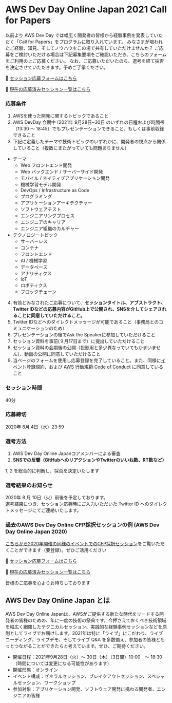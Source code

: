 # AWS Dev Day Online Japan 2021 Call for Papers

以前より AWS Dev Day では幅広く開発者の皆様から経験事例を発表していただく「Call for Papers」をプログラムに取り入れています。 みなさまが培われたご経験、知見、そしてノウハウをこの場で共有していただけませんか？
ご応募をご検討いただける場合は下記募集要項をご確認いただき、こちらのフォームをご利用の上ご応募ください。
なお、ご応募いただいたのち、選考を経て採否を決定させていただきます。予めご了承ください。

:pencil: [セッション応募フォームはこちら](https://github.com/aws-events/aws-dev-day-online-japan-2021-cfp/issues/new)

:rocket: [現在の応募済みセッション一覧はこちら](https://github.com/aws-events/aws-dev-day-online-japan-2021-cfp/issues)

### 応募条件

1. AWSを使った開発に関するトピックであること
2. AWS DevDay 会期中 (2021年 9月28日~30日 のいずれの日程および時間帯（13:30 ～ 18:45）でもプレゼンテーションできること、もしくは事前収録できること
3. 下記に定義したテーマや技術トピックのいずれかに、開発者の視点から関係していること（複数にまたがっていても問題ありません）
  - テーマ
    - Web フロントエンド開発
    - Web バックエンド / サーバーサイド開発
    - モバイル / ネイティブアプリケーション開発
    - 機械学習モデル開発
    - DevOps / Infrastructure as Code
    - プログラミング
    - アプリケーションアーキテクチャー
    - ソフトウェアテスト
    - エンジニアリングプロセス
    - エンジニアのキャリア
    - エンジニア組織のカルチャー
  - テクノロジートピック
    - サーバーレス
    - コンテナ
    - フロントエンド
    - AI / 機械学習
    - データベース
    - アナリティクス
    - IoT
    - ロボティクス
    - ブロックチェーン
4. 有効とみなされたご応募について、**セッションタイトル、アブストラクト、Twitter IDなどの応募内容がGitHub上で公開され、SNSを介してシェアされることに同意していただけること。**
5. Twitter IDなどへのダイレクトメッセージが可能であること（事務局とのコミュニケーションのため）
6. プレゼンテーションの後でAsk the Speakerに参加していただけること
7. セッション資料を事前(９月17日まで）に提出していただけること
8. セッション資料の会期後の公開（投影用と多少異なっていてもかまいません）、動画の公開に同意していただけること
9. 当ページのフォームを使用し応募登録を完了していること。また、同様に[イベント登録規約](https://aws.amazon.com/events/terms/)、および [AWS 行動規範 Code of Conduct](https://aws.amazon.com/codesofconduct/) に同意していること

### セッション時間

40分

### 応募締切

2020年 8月 4日（水）23:59

### 選考方法

1. AWS Dev Day Online Japanコアメンバーによる審査
2. **SNSでの反響（GitHubへのリアクションやTwitterのいいね数、RT数など）**

1, 2 を総合的に判断し、採否を決定いたします

### 選考結果のお知らせ

2020年 8 月 10日（火）前後を予定しております。  
選考結果につき、セッション応募時にご入力いただいた Twitter ID へのダイレクトメッセージにてご連絡いたします。

### 過去のAWS Dev Day Online CFP採択セッションの例 (AWS Dev Day Online Japan 2020)

[こちらから2020年開催の同様のイベントでのCFP採択セッション](https://aws.amazon.com/jp/about-aws/events/2020/devday/)をご覧いただくことができます（要登録）。ぜひご活用ください

:pencil: [セッション応募フォームはこちら](https://github.com/aws-events/aws-dev-day-online-japan-2021-cfp/issues/new)

:rocket: [現在の応募済みセッション一覧はこちら](https://github.com/aws-events/aws-dev-day-online-japan-2021-cfp/issues)

皆様のご応募を心よりお待ちしております

## AWS Dev Day Online Japan とは

AWS Dev Day Online Japanは、AWSがご提供する新たな時代をリードする開発者の皆様のための、年に一度の技術の祭典です。今押さえておくべき技術領域を幅広く網羅したテクニカルセッション、実践的な経験事例セッションなどを原則としてライブでお届けします。2021年は特に「ライブ」にこだわり、ライブコーディング、ライブデモ、そしてライブ Q&A を多数備え、参加者の皆様ともっとつながることができたらと考えています。ぜひ、ご期待ください。

* 開催日程：2021年9月28日（火）～ 30日（木）（3日間）10:00　～ 18:30（時間については変更になる可能性があります）
* 開催形態：オンライン
* イベント構成：ゼネラルセッション、ブレイクアウトセッション、スペシャルセッション、ワークショップ
* 参加対象：アプリケーション開発、ソフトウェア開発に携わる開発者、エンジニアの皆様
